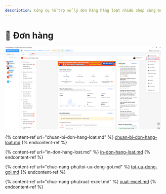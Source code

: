```yaml
---
description: Công cụ hỗ trợ xử lý đơn hàng hàng loạt nhiều Shop cùng một lúc trên Shopee
---
```


# 🛒 Đơn hàng

![Menu chức năng > Đơn hàng](<../../.gitbook/assets/image (46).png>)

{% content-ref url="chuan-bi-don-hang-loat.md" %}
[chuan-bi-don-hang-loat.md](chuan-bi-don-hang-loat.md)
{% endcontent-ref %}

{% content-ref url="in-don-hang-loat.md" %}
[in-don-hang-loat.md](in-don-hang-loat.md)
{% endcontent-ref %}

{% content-ref url="chuc-nang-phu/toi-uu-dong-goi.md" %}
[toi-uu-dong-goi.md](chuc-nang-phu/toi-uu-dong-goi.md)
{% endcontent-ref %}

{% content-ref url="chuc-nang-phu/xuat-excel.md" %}
[xuat-excel.md](chuc-nang-phu/xuat-excel.md)
{% endcontent-ref %}
